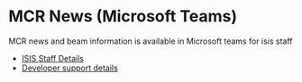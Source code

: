 # MCR News (Microsoft Teams)

MCR news and beam information is available in Microsoft teams for isis staff

* [ISIS Staff Details](http://www.facilities.rl.ac.uk/isis/computing/itservicedesk/Documentation/MCR%20News%20and%20Beam%20information%20in%20Microsoft%20Teams.docx)
* [Developer support details](http://www.facilities.rl.ac.uk/isis/computing/itservicedesk/Documentation/MCR%20News%20Teams%20support.docx)
